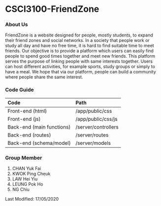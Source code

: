 # CSCI3100-FriendZone
### About Us
FriendZone is a website designed for people, mostly students, to expand their friend zones and social networks. In a society that people work or study all day and have no free time, it is hard to find suitable time to meet friends. Our objective is to provide a platform which users can easily find people to spend good times together and meet new friends. This platform serves the purpose of linking people with same interests together. Users can host different activities, for example sports, study groups or simply to have a meal. We hope that via our platform, people can build a community where people share the same interest.

### Code Guide
| Code | Path |
|:-----|:-----|
|Front-end (html)|/app/public/css|
|Front-end (js)|/app/public/css/js|
|Back-end (main functions)|/server/controllers|
|Back-end (routes)|/server/routes|
|Back-end (schema/model)|/server/models|

### Group Member
1. CHAN Yuk Fai
2. KWOK Ping Cheuk
3. LAW Hei Yiu
4. LEUNG Pok Ho
5. NG Chiu

Last Modified: 17/05/2020
